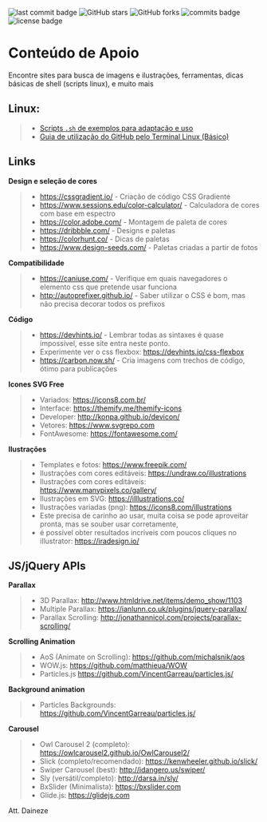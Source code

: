![last commit badge](https://badgen.net/github/last-commit/fddaineze/support-content)
![GitHub stars](https://img.shields.io/github/stars/fddaineze/support-content.svg)
![GitHub forks](https://img.shields.io/github/forks/fddaineze/support-content.svg)
![commits badge](https://badgen.net/github/commits/fddaineze/support-content)
![license badge](https://badgen.net/github/license/fddaineze/support-content)

# Conteúdo de Apoio
Encontre sites para busca de imagens e ilustrações, ferramentas, dicas básicas de shell (scripts linux), e muito mais 

Linux:
--------
> - [Scripts `.sh` de exemplos para adaptação e uso](scripts)
> - [Guia de utilização do GitHub pelo Terminal Linux (Básico)](Guia%20-%20Git%20Terminal%20Linux.md)

Links
--------
**Design e seleção de cores**
> - https://cssgradient.io/ - Criação de código CSS Gradiente
> - https://www.sessions.edu/color-calculator/ - Calculadora de cores com base em espectro
> - https://color.adobe.com/ - Montagem de paleta de cores
> - https://dribbble.com/ - Designs e paletas
> - https://colorhunt.co/ - Dicas de paletas 
> - https://www.design-seeds.com/ - Paletas criadas a partir de fotos

**Compatibilidade**
> - https://caniuse.com/ - Verifique em quais navegadores o elemento css que pretende usar funciona
> - http://autoprefixer.github.io/ - Saber utilizar o CSS é bom, mas não precisa decorar todos os prefixos

**Código**
> - https://devhints.io/ - Lembrar todas as sintaxes é quase impossível, esse site entra neste ponto.
> - Experimente ver o css flexbox: https://devhints.io/css-flexbox
> - https://carbon.now.sh/ - Cria imagens com trechos de código, ótimo para publicações

**Icones SVG Free**
> - Variados: https://icons8.com.br/
> - Interface: <https://themify.me/themify-icons>
> - Developer: <http://konpa.github.io/devicon/>
> - Vetores: <https://www.svgrepo.com>
> - FontAwesome: <https://fontawesome.com/>

**Ilustrações**
> - Templates e fotos: https://www.freepik.com/
> - Ilustrações com cores editáveis: https://undraw.co/illustrations
> - Ilustrações com cores editáveis: https://www.manypixels.co/gallery/
> - Ilustrações em SVG: https://illlustrations.co/
> - Ilustrações variadas (png): https://icons8.com/illustrations
> - Este precisa de carinho ao usar, muita coisa se pode aproveitar pronta, mas se souber usar corretamente,
> - é possível obter resultados incríveis com poucos cliques no illustrator: https://iradesign.io/

JS/jQuery APIs
--------
**Parallax**
> - 3D Parallax: <http://www.htmldrive.net/items/demo_show/1103>
> - Multiple Parallax: <https://ianlunn.co.uk/plugins/jquery-parallax/>
> - Parallax Scrolling: <http://jonathannicol.com/projects/parallax-scrolling/>

**Scrolling Animation**
> - AoS (Animate on Scrolling): <https://github.com/michalsnik/aos>
> - WOW.js: <https://github.com/matthieua/WOW>
> - Particles.js <https://github.com/VincentGarreau/particles.js/>

**Background animation**
> - Particles Backgrounds: <https://github.com/VincentGarreau/particles.js/>

**Carousel**
> - Owl Carousel 2 (completo): <https://owlcarousel2.github.io/OwlCarousel2/>
> - Slick (completo/recomendado): <https://kenwheeler.github.io/slick/>
> - Swiper Carousel (best): <http://idangero.us/swiper/>
> - Sly (versátil/completo): <http://darsa.in/sly/>
> - BxSlider (Minimalista): <https://bxslider.com>
> - Glide.js: <https://glidejs.com>

Att. Daineze
